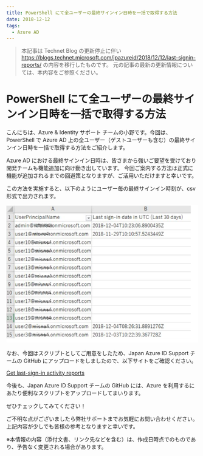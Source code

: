 ```yaml
---
title: PowerShell にて全ユーザーの最終サインイン日時を一括で取得する方法
date: 2018-12-12
tags:
  - Azure AD
---
```


> 本記事は Technet Blog の更新停止に伴い https://blogs.technet.microsoft.com/jpazureid/2018/12/12/last-signin-reports/ の内容を移行したものです。
> 元の記事の最新の更新情報については、本内容をご参照ください。

# PowerShell にて全ユーザーの最終サインイン日時を一括で取得する方法

こんにちは、Azure & Identity サポート チームの小野です。今回は、PowerShell で Azure AD 上の全ユーザー（ゲストユーザーも含む）の最終サインイン日時を一括で取得する方法をご紹介します。

Azure AD における最終サインイン日時は、皆さまから強いご要望を受けており開発チームも機能追加に向け動き出しています。
今回ご案内する方法は正式に機能が追加されるまでの回避策となりますが、ご活用いただけますと幸いです。

この方法を実施すると、以下のようにユーザー毎の最終サインイン時刻が、csv 形式で出力されます。

![](./last-signin-reports/csv.png)

なお、今回はスクリプトとしてご用意をしたため、Japan Azure ID Support チームの GitHub にアップロードをしましたので、以下サイトをご確認ください。

[Get last-sign-in activity reports](https://github.com/jpazureid/get-last-signin-reports)

今後も、Japan Azure ID Support チームの GitHub には、Azure を利用するにあたり便利なスクリプトをアップロードしてまいります。

ぜひチェックしてみてください！

ご不明な点がございましたら弊社サポートまでお気軽にお問い合わせください。上記内容が少しでも皆様の参考となりますと幸いです。

※本情報の内容（添付文書、リンク先などを含む）は、作成日時点でのものであり、予告なく変更される場合があります。
